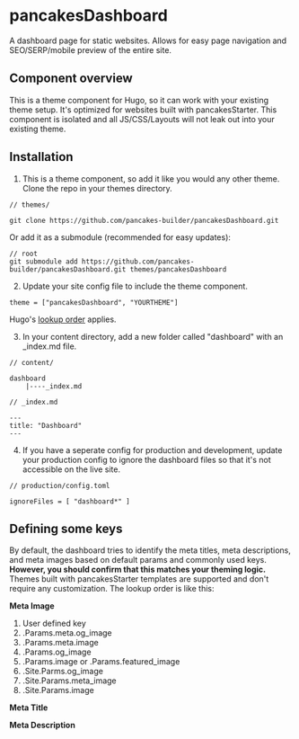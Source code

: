 # pancakesDashboard
A dashboard page for static websites. Allows for easy page navigation and SEO/SERP/mobile preview of the entire site.

## Component overview
This is a theme component for Hugo, so it can work with your existing theme setup. It's optimized for websites built with pancakesStarter. This component is isolated and all JS/CSS/Layouts will not leak out into your existing theme.


## Installation

1. This is a theme component, so add it like you would any other theme. Clone the repo in your themes directory.
```
// themes/

git clone https://github.com/pancakes-builder/pancakesDashboard.git
```

Or add it as a submodule (recommended for easy updates):

```
// root
git submodule add https://github.com/pancakes-builder/pancakesDashboard.git themes/pancakesDashboard
```

2. Update your site config file to include the theme component.

```
theme = ["pancakesDashboard", "YOURTHEME"]
```
Hugo's [lookup order](https://gohugo.io/templates/lookup-order/#readout) applies.

3. In your content directory, add a new folder called "dashboard" with an _index.md file.

```
// content/

dashboard
    |----_index.md
```

```
// _index.md

---
title: "Dashboard"
---
```

4. If you have a seperate config for production and development, update your production config to ignore the dashboard files so that it's not accessible on the live site.

```
// production/config.toml

ignoreFiles = [ "dashboard*" ]
```

## Defining some keys
By default, the dashboard tries to identify the meta titles, meta descriptions, and meta images based on default params and commonly used keys. **However, you should confirm that this matches your theming logic.** Themes built with pancakesStarter templates are supported and don't require any customization. The lookup order is like this:

**Meta Image**
1. User defined key
2. .Params.meta.og_image
3. .Params.meta.image
4. .Params.og_image
5. .Params.image or .Params.featured_image
6. .Site.Parms.og_image
7. .Site.Params.meta_image 
8. .Site.Params.image

**Meta Title**

**Meta Description**